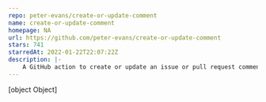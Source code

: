 ```yaml
---
repo: peter-evans/create-or-update-comment
name: create-or-update-comment
homepage: NA
url: https://github.com/peter-evans/create-or-update-comment
stars: 741
starredAt: 2022-01-22T22:07:22Z
description: |-
    A GitHub action to create or update an issue or pull request comment
---
```


[object Object]
